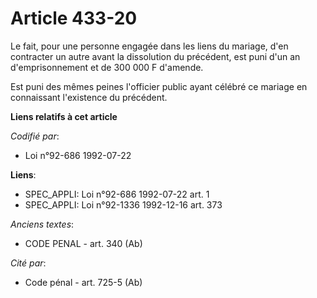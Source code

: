 # Article 433-20

Le fait, pour une personne engagée dans les liens du mariage, d'en contracter un autre avant la dissolution du précédent, est
puni d'un an d'emprisonnement et de 300 000 F d'amende.

Est puni des mêmes peines l'officier public ayant célébré ce mariage en connaissant l'existence du précédent.

**Liens relatifs à cet article**

_Codifié par_:

  - Loi n°92-686 1992-07-22

**Liens**:

  - SPEC_APPLI: Loi n°92-686 1992-07-22 art. 1
  - SPEC_APPLI: Loi n°92-1336 1992-12-16 art. 373

_Anciens textes_:

  - CODE PENAL - art. 340 (Ab)

_Cité par_:

  - Code pénal - art. 725-5 (Ab)
